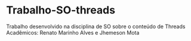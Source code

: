 # Trabalho-SO-threads

Trabalho desenvolvido na disciplina de SO sobre o conteúdo de Threads
Acadêmicos: Renato Marinho Alves e Jhemeson Mota
